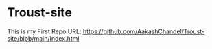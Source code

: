 # Troust-site
This is my First Repo
URL: https://github.com/AakashChandel/Troust-site/blob/main/Index.html
